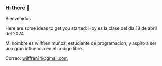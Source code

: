 ### Hi there 👋

Bienvenidos

Here are some ideas to get you started:
Hoy es la clase del dia 18 de abril del 2024

Mi nombre es wilffren muñoz, estudiante de programacion, y aspiro a ser una gran influencia en el codigo libre.

Correo: wilffren14@gmail.com


<!--
**wilffren/wilffren** is a ✨ _special_ ✨ repository because its `README.md` (this file) appears on your GitHub profile.

-->

